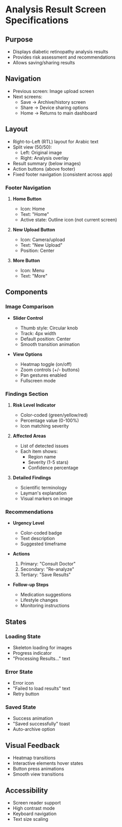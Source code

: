 # Analysis Result Screen Specifications

## Purpose
- Displays diabetic retinopathy analysis results
- Provides risk assessment and recommendations
- Allows saving/sharing results

## Navigation
- Previous screen: Image upload screen
- Next screens:
  - Save → Archive/history screen
  - Share → Device sharing options
  - Home → Returns to main dashboard

## Layout
- Right-to-Left (RTL) layout for Arabic text
- Split view (50/50):
  - Left: Original image
  - Right: Analysis overlay
- Result summary (below images)
- Action buttons (above footer)
- Fixed footer navigation (consistent across app)

### Footer Navigation
1. **Home Button**
   - Icon: Home
   - Text: "Home"
   - Active state: Outline icon (not current screen)

2. **New Upload Button**
   - Icon: Camera/upload
   - Text: "New Upload"
   - Position: Center

3. **More Button**
   - Icon: Menu
   - Text: "More"

## Components

### Image Comparison
- **Slider Control**
  - Thumb style: Circular knob
  - Track: 4px width
  - Default position: Center
  - Smooth transition animation

- **View Options**
  - Heatmap toggle (on/off)
  - Zoom controls (+/- buttons)
  - Pan gestures enabled
  - Fullscreen mode

### Findings Section
1. **Risk Level Indicator**
   - Color-coded (green/yellow/red)
   - Percentage value (0-100%)
   - Icon matching severity

2. **Affected Areas**
   - List of detected issues
   - Each item shows:
     - Region name
     - Severity (1-5 stars)
     - Confidence percentage

3. **Detailed Findings**
   - Scientific terminology
   - Layman's explanation
   - Visual markers on image

### Recommendations
- **Urgency Level**
  - Color-coded badge
  - Text description
  - Suggested timeframe

- **Actions**
  1. Primary: "Consult Doctor"
  2. Secondary: "Re-analyze"
  3. Tertiary: "Save Results"

- **Follow-up Steps**
  - Medication suggestions
  - Lifestyle changes
  - Monitoring instructions

## States

### Loading State
- Skeleton loading for images
- Progress indicator
- "Processing Results..." text

### Error State
- Error icon
- "Failed to load results" text
- Retry button

### Saved State
- Success animation
- "Saved successfully" toast
- Auto-archive option

## Visual Feedback
- Heatmap transitions
- Interactive elements hover states
- Button press animations
- Smooth view transitions

## Accessibility
- Screen reader support
- High contrast mode
- Keyboard navigation
- Text size scaling